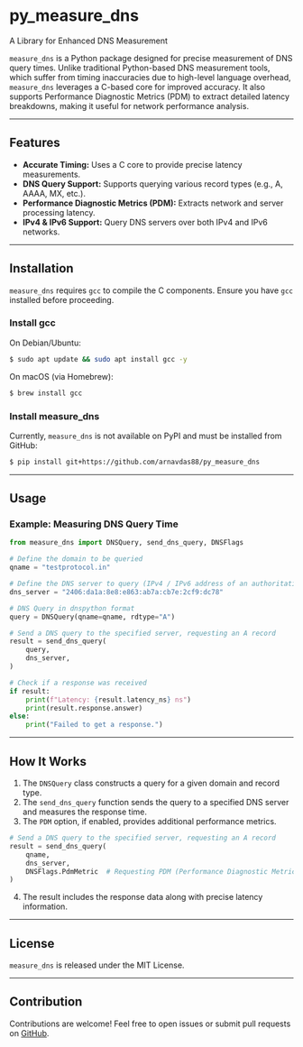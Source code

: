 # py_measure_dns
A Library for Enhanced DNS Measurement

`measure_dns` is a Python package designed for precise measurement of DNS query times. Unlike traditional Python-based DNS measurement tools, which suffer from timing inaccuracies due to high-level language overhead, `measure_dns` leverages a C-based core for improved accuracy. It also supports Performance Diagnostic Metrics (PDM) to extract detailed latency breakdowns, making it useful for network performance analysis.

---

## Features
- **Accurate Timing:** Uses a C core to provide precise latency measurements.
- **DNS Query Support:** Supports querying various record types (e.g., A, AAAA, MX, etc.).
- **Performance Diagnostic Metrics (PDM):** Extracts network and server processing latency.
- **IPv4 & IPv6 Support:** Query DNS servers over both IPv4 and IPv6 networks.

---

## Installation

`measure_dns` requires `gcc` to compile the C components. Ensure you have `gcc` installed before proceeding.

### Install gcc

On Debian/Ubuntu:

```bash
$ sudo apt update && sudo apt install gcc -y
```

On macOS (via Homebrew):

```bash
$ brew install gcc
```

### Install measure_dns

Currently, `measure_dns` is not available on PyPI and must be installed from GitHub:
```bash
$ pip install git+https://github.com/arnavdas88/py_measure_dns
```

---

## Usage

### Example: Measuring DNS Query Time

```python
from measure_dns import DNSQuery, send_dns_query, DNSFlags

# Define the domain to be queried
qname = "testprotocol.in"

# Define the DNS server to query (IPv4 / IPv6 address of an authoritative nameserver)
dns_server = "2406:da1a:8e8:e863:ab7a:cb7e:2cf9:dc78"

# DNS Query in dnspython format
query = DNSQuery(qname=qname, rdtype="A")

# Send a DNS query to the specified server, requesting an A record
result = send_dns_query(
    query,
    dns_server,
)

# Check if a response was received
if result:
    print(f"Latency: {result.latency_ns} ns")
    print(result.response.answer)
else:
    print("Failed to get a response.")    
```

---

## How It Works
1. The `DNSQuery` class constructs a query for a given domain and record type.
2. The `send_dns_query` function sends the query to a specified DNS server and measures the response time.
3. The `PDM` option, if enabled, provides additional performance metrics.

```python
# Send a DNS query to the specified server, requesting an A record
result = send_dns_query(
    qname,
    dns_server,
    DNSFlags.PdmMetric  # Requesting PDM (Performance Diagnostic Metrics) option
)
```

4. The result includes the response data along with precise latency information.

---

## License
`measure_dns` is released under the MIT License.

---

## Contribution
Contributions are welcome! Feel free to open issues or submit pull requests on [GitHub](https://github.com/arnavdas88/py_measure_dns).

